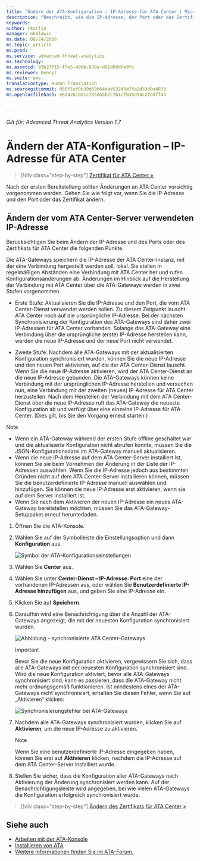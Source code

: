 ```yaml
---
title: "Ändern der ATA-Konfiguration – IP-Adresse für ATA Center | Microsoft ATA"
description: "Beschreibt, wie die IP-Adresse, der Port oder das Zertifikat für ATA Center geändert werden."
keywords: 
author: rkarlin
manager: mbaldwin
ms.date: 08/24/2016
ms.topic: article
ms.prod: 
ms.service: advanced-threat-analytics
ms.technology: 
ms.assetid: 93b27f15-f7e5-49bb-870a-d81d09dfe9fc
ms.reviewer: bennyl
ms.suite: ems
translationtype: Human Translation
ms.sourcegitcommit: 050f1ef0b39d69b64ede53243a7fa2d33d0e4813
ms.openlocfilehash: e6d42610d1c785da5b7c7b1cf035d94c2fddff4b


---
```


*Gilt für: Advanced Threat Analytics Version 1.7*



# Ändern der ATA-Konfiguration – IP-Adresse für ATA Center

>[!div class="step-by-step"]
[Zertifikat für ATA Center »](modifying-ata-config-centercert.md)

Nach der ersten Bereitstellung sollten Änderungen an ATA Center vorsichtig vorgenommen werden. Gehen Sie wie folgt vor, wenn Sie die IP-Adresse und den Port oder das Zertifikat ändern.

## Ändern der vom ATA Center-Server verwendeten IP-Adresse
Berücksichtigen Sie beim Ändern der IP-Adresse und des Ports oder des Zertifikats für ATA Center die folgenden Punkte.

Die ATA-Gateways speichern die IP-Adresse der ATA Center-Instanz, mit der eine Verbindung hergestellt werden soll, lokal. Sie stellen in regelmäßigen Abständen eine Verbindung mit ATA Center her und rufen Konfigurationsänderungen ab. Änderungen im Hinblick auf die Herstellung der Verbindung mit ATA Center über die ATA-Gateways werden in zwei Stufen vorgenommen.

-   Erste Stufe: Aktualisieren Sie die IP-Adresse und den Port, die vom ATA Center-Dienst verwendet werden sollen. Zu diesem Zeitpunkt lauscht ATA Center noch auf die ursprüngliche IP-Adresse. Bei der nächsten Synchronisierung der Konfiguration des ATA-Gateways sind daher zwei IP-Adressen für ATA Center vorhanden. Solange das ATA-Gateway eine Verbindung über die ursprüngliche (erste) IP-Adresse herstellen kann, werden die neue IP-Adresse und der neue Port nicht verwendet.

-   Zweite Stufe: Nachdem alle ATA-Gateways mit der aktualisierten Konfiguration synchronisiert wurden, können Sie die neue IP-Adresse und den neuen Port aktivieren, auf die der ATA Center-Dienst lauscht. Wenn Sie die neue IP-Adresse aktivieren, wird der ATA Center-Dienst an die neue IP-Adresse gebunden. Die ATA-Gateways können keine Verbindung mit der ursprünglichen IP-Adresse herstellen und versuchen nun, eine Verbindung mit der zweiten (neuen) IP-Adresse für ATA Center herzustellen. Nach dem Herstellen der Verbindung mit dem ATA Center-Dienst über die neue IP-Adresse ruft das ATA-Gateway die neueste Konfiguration ab und verfügt über eine einzelne IP-Adresse für ATA Center. (Dies gilt, bis Sie den Vorgang erneut starten.)

> [!NOTE]
> -   Wenn ein ATA-Gateway während der ersten Stufe offline geschaltet war und die aktualisierte Konfiguration nicht abrufen konnte, müssen Sie die JSON-Konfigurationsdatei im ATA-Gateway manuell aktualisieren.
> -   Wenn die neue IP-Adresse auf dem ATA Center-Server installiert ist, können Sie sie beim Vornehmen der Änderung in der Liste der IP-Adressen auswählen. Wenn Sie die IP-Adresse jedoch aus bestimmten Gründen nicht auf dem ATA Center-Server installieren können, müssen Sie die benutzerdefinierte IP-Adresse manuell auswählen und hinzufügen. Sie können die neue IP-Adresse erst aktivieren, wenn sie auf dem Server installiert ist.
> -   Wenn Sie nach dem Aktivieren der neuen IP-Adresse ein neues ATA-Gateway bereitstellen möchten, müssen Sie das ATA-Gateway-Setuppaket erneut herunterladen.

1.  Öffnen Sie die ATA-Konsole.

2.  Wählen Sie auf der Symbolleiste die Einstellungsoption und dann **Konfiguration** aus.

    ![Symbol der ATA-Konfigurationseinstellungen](media/ATA-config-icon.JPG)

3.  Wählen Sie **Center** aus.

4.  Wählen Sie unter **Center-Dienst – IP-Adresse: Port** eine der vorhandenen IP-Adressen aus, oder wählen Sie **Benutzerdefinierte IP-Adresse hinzufügen** aus, und geben Sie eine IP-Adresse ein.

5.  Klicken Sie auf **Speichern**.

6.  Daraufhin wird eine Benachrichtigung über die Anzahl der ATA-Gateways angezeigt, die mit der neuesten Konfiguration synchronisiert wurden.

    ![Abbildung – synchronisierte ATA Center-Gateways](media/ATA-chge-IP-after-clicking-save.png)

    >[!IMPORTANT]
    >Bevor Sie die neue Konfiguration aktivieren, vergewissern Sie sich, dass alle ATA-Gateways mit der neuesten Konfiguration synchronisiert sind. Wird die neue Konfiguration aktiviert, bevor alle ATA-Gateways synchronisiert sind, kann es passieren, dass die ATA-Gateway nicht mehr ordnungsgemäß funktionieren. Ist mindestens eines der ATA-Gateways nicht synchronisiert, erhalten Sie diesen Fehler, wenn Sie auf „Aktivieren“ klicken:
    >
    >    ![Synchronisierungsfehler bei ATA-Gateways](media/ataGW-not-synced.png)


7.  Nachdem alle ATA-Gateways synchronisiert wurden, klicken Sie auf **Aktivieren**, um die neue IP-Adresse zu aktivieren.

    > [!NOTE]
    > Wenn Sie eine benutzerdefinierte IP-Adresse eingegeben haben, können Sie erst auf **Aktivieren** klicken, nachdem die IP-Adresse auf dem ATA Center-Server installiert wurde.

8.  Stellen Sie sicher, dass die Konfiguration aller ATA-Gateways nach Aktivierung der Änderung synchronisiert werden kann. Auf der Benachrichtigungsleiste wird angegeben, bei wie vielen ATA-Gateways die Konfiguration erfolgreich synchronisiert wurde.

>[!div class="step-by-step"]
[Ändern des Zertifikats für ATA Center »](modifying-ata-config-centercert.md)


## Siehe auch
- [Arbeiten mit der ATA-Konsole](working-with-ata-console.md)
- [Installieren von ATA](install-ata.md)
- [Weitere Informationen finden Sie im ATA-Forum.](https://aka.ms/ata-forum)



<!--HONumber=Aug16_HO5-->


